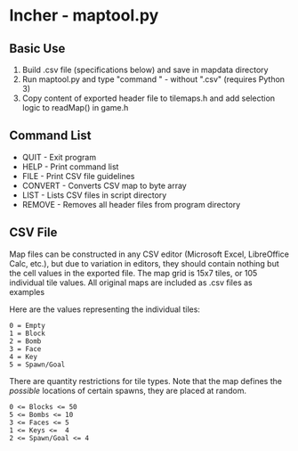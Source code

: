 # Incher - maptool.py

## Basic Use
1. Build .csv file (specifications below) and save in mapdata directory
2. Run maptool.py and type "command <FILENAME>" - without ".csv" (requires Python 3)
3. Copy content of exported header file to tilemaps.h and add selection logic to readMap() in game.h

## Command List
- QUIT - Exit program
- HELP - Print command list
- FILE - Print CSV file guidelines
- CONVERT <MAPNAME> - Converts CSV map to byte array
- LIST - Lists CSV files in script directory
- REMOVE - Removes all header files from program directory

## CSV File
Map files can be constructed in any CSV editor (Microsoft Excel, LibreOffice Calc, etc.), but due to variation in editors, they should contain nothing but the cell values in the exported file. The map grid is 15x7 tiles, or 105 individual tile values. All original maps are included as .csv files as examples

Here are the values representing the individual tiles:

    0 = Empty
    1 = Block
    2 = Bomb
    3 = Face
    4 = Key
    5 = Spawn/Goal

There are quantity restrictions for tile types. Note that the map defines the *possible* locations of certain spawns, they are placed at random.

    0 <= Blocks <= 50
    5 <= Bombs <= 10
    3 <= Faces <= 5
    1 <= Keys <=  4
    2 <= Spawn/Goal <= 4
